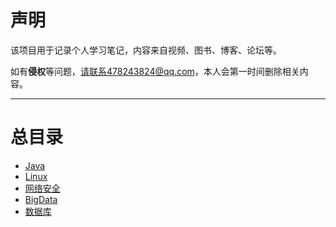 # 声明

该项目用于记录个人学习笔记，内容来自视频、图书、博客、论坛等。

如有**侵权**等问题，请联系478243824@qq.com，本人会第一时间删除相关内容。

***

# 总目录

* [Java](study/Java/README.md)
* [Linux](study/Linux/README.md)
* [网络安全](study/网络安全/README.md)
* [BigData](study/BigData/README.md)
* [数据库](study/数据库/README.md)



